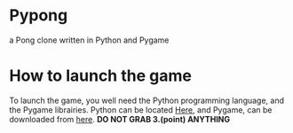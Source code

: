 # Pypong
a Pong clone written in Python and Pygame

# How to launch the game
To launch the game, you well need the Python programming language, and the Pygame librairies. Python can be located 
[Here](https://www.python.org/downloads/release/python-2712/), and Pygame, can be downloaded from [here](http://www.pygame.org/download.shtml). **DO NOT GRAB 3.(point)
ANYTHING**
